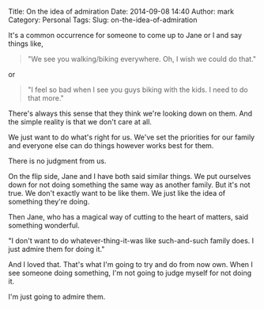 Title: On the idea of admiration
Date: 2014-09-08 14:40
Author: mark
Category: Personal
Tags: 
Slug: on-the-idea-of-admiration

It's a common occurrence for someone to come up to Jane or I and say things like,

> "We see you walking/biking everywhere. Oh, I wish we could do that."

or

> "I feel so bad when I see you guys biking with the kids. I need to do that more."

There's always this sense that they think we're looking down on them. And the simple reality is that we don't care at all.

We just want to do what's right for us. We've set the priorities for our family and everyone else can do things however works best for them. 

There is no judgment from us.

On the flip side, Jane and I have both said similar things. We put ourselves down for not doing something the same way as another family. But it's not true. We don't exactly want to be like them. We just like the idea of something they're doing.

Then Jane, who has a magical way of cutting to the heart of matters, said something wonderful.

"I don't want to do whatever-thing-it-was like such-and-such family does. I just admire them for doing it."

And I loved that. That's what I'm going to try and do from now own. When I see someone doing something, I'm not going to judge myself for not doing it.

I'm just going to admire them.
